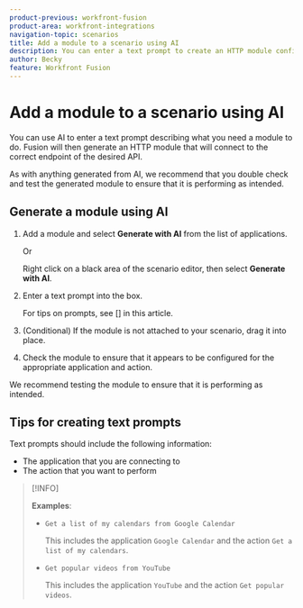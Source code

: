 ```yaml
---
product-previous: workfront-fusion
product-area: workfront-integrations
navigation-topic: scenarios
title: Add a module to a scenario using AI 
description: You can enter a text prompt to create an HTTP module configured to the prompt.
author: Becky
feature: Workfront Fusion
---
```

# Add a module to a scenario using AI 

You can use AI to enter a text prompt describing what you need a module to do. Fusion will then generate an HTTP module that will connect to the correct endpoint of the desired API.

As with anything generated from AI, we recommend that you double check and test the generated module to ensure that it is performing as intended.

## Generate a module using AI

1. Add a module and select **Generate with AI** from the list of applications.

   Or

   Right click on a black area of the scenario editor, then select **Generate with AI**.
1. Enter a text prompt into the box. 

   For tips on prompts, see [] in this article.

1. (Conditional) If the module is not attached to your scenario, drag it into place.

1. Check the module to ensure that it appears to be configured for the appropriate application and action.


We recommend testing the module to ensure that it is performing as intended.

## Tips for creating text prompts

Text prompts should include the following information:

* The application that you are connecting to
* The action that you want to perform

>[!INFO]
>
>**Examples**:
>
>* `Get a list of my calendars from Google Calendar`
>
>   This includes the application `Google Calendar` and the action `Get a list of my calendars`.
>
>* `Get popular videos from YouTube`
>
>   This includes the application `YouTube` and the action `Get popular videos`.





